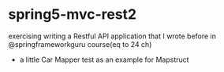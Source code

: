 # spring5-mvc-rest2
exercising writing a Restful API application that I wrote before in @springframeworkguru course(eq to 24 ch)
+ a little Car Mapper test as an example for Mapstruct

